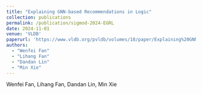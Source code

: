```yaml
---
title: "Explaining GNN-based Recommendations in Logic"
collection: publications
permalink: /publication/sigmod-2024-EGRL
date: 2024-11-01
venue: 'VLDB'
paperurl: 'https://www.vldb.org/pvldb/volumes/18/paper/Explaining%20GNN-based%20Recommendations%20in%20Logic'
authors: 
  - "Wenfei Fan"
  - "Lihang Fan"
  - "Dandan Lin"
  - "Min Xie"
---
```


Wenfei Fan, Lihang Fan, Dandan Lin, Min Xie
